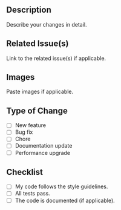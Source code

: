 ## Description

Describe your changes in detail.

## Related Issue(s)

Link to the related issue(s) if applicable.

## Images

Paste images if applicable.

## Type of Change

- [ ] New feature
- [ ] Bug fix
- [ ] Chore
- [ ] Documentation update
- [ ] Performance upgrade

## Checklist

- [ ] My code follows the style guidelines.
- [ ] All tests pass.
- [ ] The code is documented (if applicable).
